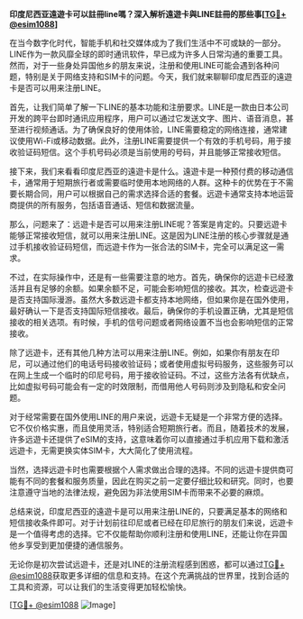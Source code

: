 **印度尼西亚遠遊卡可以註冊line嗎？深入解析遠遊卡與LINE註冊的那些事[[TG💪+ @esim1088](https://t.me/s/esim1088)]**

在当今数字化时代，智能手机和社交媒体成为了我们生活中不可或缺的一部分。LINE作为一款风靡全球的即时通讯软件，早已成为许多人日常沟通的重要工具。然而，对于一些身处异国他乡的朋友来说，注册和使用LINE可能会遇到各种问题，特别是关于网络支持和SIM卡的问题。今天，我们就来聊聊印度尼西亚的遠遊卡是否可以用来注册LINE。

首先，让我们简单了解一下LINE的基本功能和注册要求。LINE是一款由日本公司开发的跨平台即时通讯应用程序，用户可以通过它发送文字、图片、语音消息，甚至进行视频通话。为了确保良好的使用体验，LINE需要稳定的网络连接，通常建议使用Wi-Fi或移动数据。此外，注册LINE需要提供一个有效的手机号码，用于接收验证码短信。这个手机号码必须是当前使用的号码，并且能够正常接收短信。

接下来，我们来看看印度尼西亚的遠遊卡是什么。遠遊卡是一种预付费的移动通信卡，通常用于短期旅行者或需要临时使用本地网络的人群。这种卡的优势在于不需要长期合同，用户可以根据自己的需求选择合适的套餐。远遊卡通常支持本地运营商提供的所有服务，包括语音通话、短信和数据流量。

那么，问题来了：远遊卡是否可以用来注册LINE呢？答案是肯定的。只要远遊卡能够正常接收短信，就可以用来注册LINE。这是因为LINE注册的核心步骤就是通过手机接收验证码短信，而远遊卡作为一张合法的SIM卡，完全可以满足这一需求。

不过，在实际操作中，还是有一些需要注意的地方。首先，确保你的远遊卡已经激活并且有足够的余额。如果余额不足，可能会影响短信的接收。其次，检查远遊卡是否支持国际漫游。虽然大多数远遊卡都支持本地网络，但如果你是在国外使用，最好确认一下是否支持国际短信接收。最后，确保你的手机设置正确，尤其是短信接收的相关选项。有时候，手机的信号问题或者网络设置不当也会影响短信的正常接收。

除了远遊卡，还有其他几种方法可以用来注册LINE。例如，如果你有朋友在印尼，可以通过他们的电话号码接收验证码；或者使用虚拟号码服务，这些服务可以在网上生成一个临时的印尼号码，用于接收验证码。不过，这些方法各有优缺点，比如虚拟号码可能会有一定的时效限制，而借用他人号码则涉及到隐私和安全问题。

对于经常需要在国外使用LINE的用户来说，远遊卡无疑是一个非常方便的选择。它不仅价格实惠，而且使用灵活，特别适合短期旅行者。而且，随着技术的发展，许多远遊卡还提供了eSIM的支持，这意味着你可以直接通过手机应用下载和激活远遊卡，无需更换实体SIM卡，大大简化了使用流程。

当然，选择远遊卡时也需要根据个人需求做出合理的选择。不同的远遊卡提供商可能有不同的套餐和服务质量，因此在购买之前一定要仔细比较和研究。同时，也要注意遵守当地的法律法规，避免因为非法使用SIM卡而带来不必要的麻烦。

总结来说，印度尼西亚的遠遊卡是可以用来注册LINE的，只要满足基本的网络和短信接收条件即可。对于计划前往印尼或者已经在印尼旅行的朋友们来说，远遊卡是一个值得考虑的选择。它不仅能帮助你顺利注册和使用LINE，还能让你在异国他乡享受到更加便捷的通信服务。

无论你是初次尝试远遊卡，还是对LINE的注册流程感到困惑，都可以通过[TG💪+ @esim1088](https://t.me/s/esim1088)获取更多详细的信息和支持。在这个充满挑战的世界里，找到合适的工具和资源，可以让我们的生活变得更加轻松愉快。

[[TG💪+ @esim1088](https://t.me/s/esim1088) ![Image](https://i.postimg.cc/4NQfJmqS/Snipaste-2025-05-13-00-14-12.png)]